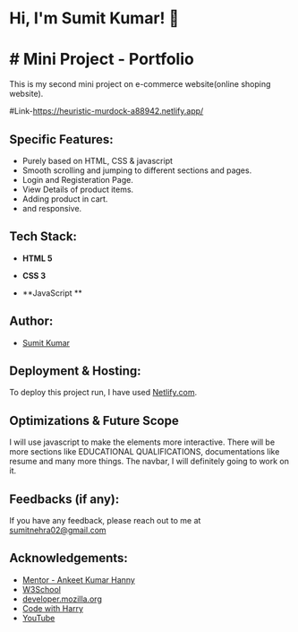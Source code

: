 # Hi, I'm Sumit Kumar! 👋

  
# # Mini Project - Portfolio

This is my second mini project on e-commerce website(online shoping website).

#Link-https://heuristic-murdock-a88942.netlify.app/

## Specific Features:

- Purely based on HTML, CSS & javascript
- Smooth scrolling and jumping to different sections and pages.
- Login and Registeration Page.
- View Details of product items.
- Adding product in cart.
- and responsive.


  
## Tech Stack:

- **HTML 5**

- **CSS 3**

- **JavaScript **

 
## Author:

- [Sumit Kumar](https://github.com/1sumit1)

  
## Deployment & Hosting:

To deploy this project run, I have used [Netlify.com](https://www.netlify.com/).

## Optimizations & Future Scope

I will use javascript to make the elements more interactive. There will be more sections like EDUCATIONAL QUALIFICATIONS, documentations like resume and many more things. The navbar, I will definitely going to work on it.
  
## Feedbacks (if any):

If you have any feedback, please reach out to me at sumitnehra02@gmail.com

## Acknowledgements:

 - [Mentor - Ankeet Kumar Hanny](https://www.linkedin.com/in/ankeethanny007/) 
 - [W3School](https://www.w3schools.com/)
 - [developer.mozilla.org](https://developer.mozilla.org/en-US/docs/Web/CSS)
 - [Code with Harry](https://www.codewithharry.com/videos/web-development-in-hindi-1)
 - [YouTube](https://www.youtube.com/)
  
